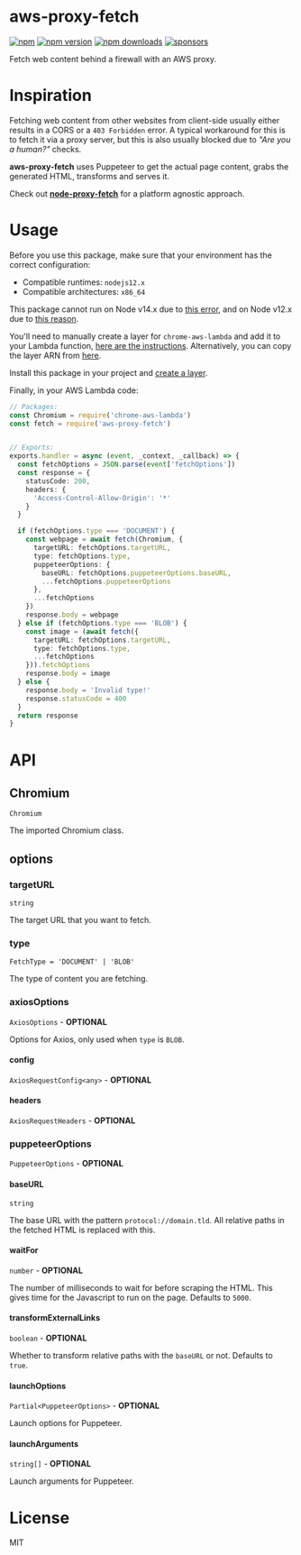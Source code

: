 # aws-proxy-fetch

[![npm](https://img.shields.io/badge/npm-aws--proxy--fetch-brightgreen.svg?style=flat-square)](https://www.npmjs.com/package/aws-proxy-fetch)
[![npm version](https://img.shields.io/npm/v/aws-proxy-fetch.svg?style=flat-square)](https://www.npmjs.com/package/aws-proxy-fetch)
[![npm downloads](https://img.shields.io/npm/dm/aws-proxy-fetch.svg?style=flat-square)](https://www.npmjs.com/package/aws-proxy-fetch)
[![sponsors](https://img.shields.io/github/sponsors/diragb)](https://github.com/sponsors/diragb)

Fetch web content behind a firewall with an AWS proxy.

# Inspiration
Fetching web content from other websites from client-side usually either results in a CORS or a `403 Forbidden` error. A typical workaround for this is to fetch it via a proxy server, but this is also usually blocked due to *"Are you a human?"* checks.

**aws-proxy-fetch** uses Puppeteer to get the actual page content, grabs the generated HTML, transforms and serves it.

Check out [**node-proxy-fetch**](https://www.npmjs.com/package/node-proxy-fetch) for a platform agnostic approach.

# Usage
Before you use this package, make sure that your environment has the correct configuration:
- Compatible runtimes: `nodejs12.x`
- Compatible architectures: `x86_64`

This package cannot run on Node v14.x due to [this error](https://stackoverflow.com/a/67117619), and on Node v12.x due to [this reason](https://github.com/alixaxel/chrome-aws-lambda/pull/274).

You'll need to manually create a layer for `chrome-aws-lambda` and add it to your Lambda function, [here are the instructions](https://github.com/alixaxel/chrome-aws-lambda/pull/274). Alternatively, you can copy the layer ARN from [here](https://github.com/shelfio/chrome-aws-lambda-layer).

Install this package in your project and [create a layer](https://bobbyhadz.com/blog/aws-lambda-use-npm-modules).

Finally, in your AWS Lambda code:
```ts
// Packages:
const Chromium = require('chrome-aws-lambda')
const fetch = require('aws-proxy-fetch')


// Exports:
exports.handler = async (event, _context, _callback) => {
  const fetchOptions = JSON.parse(event['fetchOptions'])
  const response = {
    statusCode: 200,
    headers: {
      'Access-Control-Allow-Origin': '*'
    }
  }

  if (fetchOptions.type === 'DOCUMENT') {
    const webpage = await fetch(Chromium, {
      targetURL: fetchOptions.targetURL,
      type: fetchOptions.type,
      puppeteerOptions: {
        baseURL: fetchOptions.puppeteerOptions.baseURL,
        ...fetchOptions.puppeteerOptions
      },
      ...fetchOptions
    })
    response.body = webpage
  } else if (fetchOptions.type === 'BLOB') {
    const image = (await fetch({
      targetURL: fetchOptions.targetURL,
      type: fetchOptions.type,
      ...fetchOptions
    })).fetchOptions
    response.body = image
  } else {
    response.body = 'Invalid type!'
    response.statusCode = 400
  }
  return response
}
```

# API

## Chromium
`Chromium`

The imported Chromium class.

## options

### targetURL
`string`

The target URL that you want to fetch.

### type
`FetchType = 'DOCUMENT' | 'BLOB'`

The type of content you are fetching.

### axiosOptions
`AxiosOptions` - **OPTIONAL**

Options for Axios, only used when `type` is `BLOB`.

#### config
`AxiosRequestConfig<any>` - **OPTIONAL**

#### headers
`AxiosRequestHeaders` - **OPTIONAL**

### puppeteerOptions
`PuppeteerOptions` - **OPTIONAL**

#### baseURL
`string`

The base URL with the pattern `protocol://domain.tld`. All relative paths in the fetched HTML is replaced with this.

#### waitFor
`number` - **OPTIONAL**

The number of milliseconds to wait for before scraping the HTML. This gives time for the Javascript to run on the page. Defaults to `5000`.

#### transformExternalLinks
`boolean` - **OPTIONAL**

Whether to transform relative paths with the `baseURL` or not. Defaults to `true`.

#### launchOptions
`Partial<PuppeteerOptions>` - **OPTIONAL**

Launch options for Puppeteer.

#### launchArguments
`string[]` - **OPTIONAL**

Launch arguments for Puppeteer.

# License
MIT
